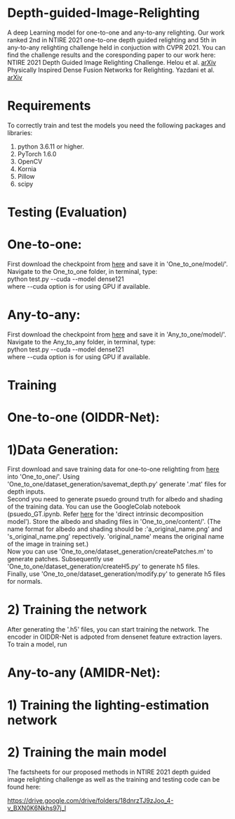 # Depth-guided-Image-Relighting
A deep Learning model for one-to-one and any-to-any relighting. Our work ranked 2nd in NTIRE 2021 one-to-one depth guided relighting and 5th in any-to-any relighting challenge held in conjuction with CVPR 2021. You can find the challenge results and the coresponding paper to our work here:  
NTIRE 2021 Depth Guided Image Relighting Challenge. Helou et al. [arXiv](https://arxiv.org/pdf/2104.13365.pdf)  
Physically Inspired Dense Fusion Networks for Relighting. Yazdani et al. [arXiv](https://arxiv.org/pdf/2105.02209.pdf)
# Requirements
To correctly train and test the models you need the following packages and libraries:
1. python 3.6.11 or higher.
2. PyTorch 1.6.0
3. OpenCV
4. Kornia
5. Pillow
6. scipy
# Testing (Evaluation)
# One-to-one:
First download the checkpoint from [here](https://drive.google.com/file/d/1-azD3U8c4ag24ecVagB74K7BkMBpKh4s/view?usp=sharing) and save it in 'One_to_one/model/'.  
Navigate to the One_to_one folder, in terminal, type:  
python test.py --cuda --model dense121  
where --cuda option is for using GPU if available.
# Any-to-any:
First download the checkpoint from [here](https://drive.google.com/file/d/1FxafveD9QMXFmEvPw3MSMW7xufteN-Jr/view?usp=sharing) and save it in 'Any_to_one/model/'.
Navigate to the Any_to_any folder, in terminal, type:  
python test.py --cuda --model dense121  
where --cuda option is for using GPU if available.

# Training
# One-to-one (OIDDR-Net):
# 1)Data Generation:
First download and save training data for one-to-one relighting from [here](https://github.com/majedelhelou/VIDIT) into 'One_to_one/'. Using 'One_to_one/dataset_generation/savemat_depth.py' generate '.mat' files for depth inputs.  
Second you need to generate psuedo ground truth for albedo and shading of the training data. You can use the GoogleColab notebook (psuedo_GT.ipynb. Refer [here](https://github.com/tnarihi/direct-intrinsics) for the 'direct intrinsic decomposition model'). Store the albedo and shading files in 'One_to_one/content/'. (The name format for albedo and shading should be :'a_original_name.png' and 's_original_name.png' repectively. 'original_name' means the original name of the image in training set.)  
Now you can use  'One_to_one/dataset_generation/createPatches.m' to generate patches. 
Subsequently use 'One_to_one/dataset_generation/createH5.py' to generate h5 files.  
Finally, use 'One_to_one/dataset_generation/modify.py' to generate h5 files for normals.

# 2) Training the network 
After generating the '.h5' files, you can start training the network. The encoder in OIDDR-Net is adpoted from densenet feature extraction layers.  
To train a model, run 
# Any-to-any (AMIDR-Net):
# 1) Training the lighting-estimation network
# 2) Training the main model

The factsheets for our proposed methods in NTIRE 2021 depth guided image relighting challenge as well as the training and testing code can be found here:

https://drive.google.com/drive/folders/18dnrzTJ9zJoo_4-v_BXN0K6Nkhs97j_l
